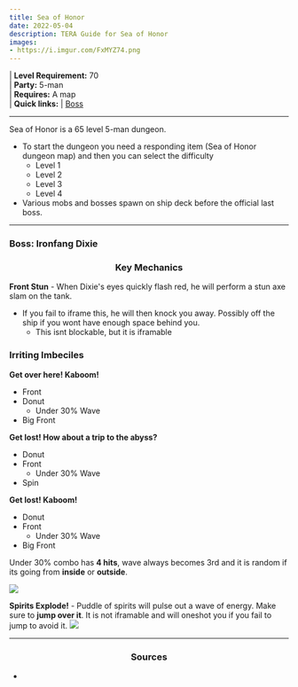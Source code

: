 ```yaml
---
title: Sea of Honor
date: 2022-05-04
description: TERA Guide for Sea of Honor
images:
- https://i.imgur.com/FxMYZ74.png
---
```

 | **Level Requirement:** 70
<br> | **Party:** 5-man
<br> | **Requires:** A map
<br> | **Quick links:**
| [Boss](#first-boss)  
<hr/>

Sea of Honor is a 65 level 5-man dungeon. 
* To start the dungeon you need a responding item (Sea of Honor dungeon map) and then you can select the difficulty 
  * Level 1
  * Level 2
  * Level 3
  * Level 4
* Various mobs and bosses spawn on ship deck before the official last boss.

<hr/>

<div id="first-boss">

<h3>Boss: Ironfang Dixie</h3>
<center><h3>Key Mechanics</h3></center>

**Front Stun** - When Dixie's eyes quickly flash red, he will perform a stun axe slam on the tank.
* If you fail to iframe this, he will then knock you away. Possibly off the ship if you wont have enough space behind you.
  * This isnt blockable, but it is iframable

### Irriting Imbeciles

**Get over here!  Kaboom!**
* Front
* Donut
  * Under 30% Wave
* Big Front

**Get lost! How about a trip to the abyss?**
* Donut
* Front
  * Under 30%  Wave
* Spin

**Get lost! Kaboom!** 
* Donut
* Front
  * Under 30% Wave
* Big Front

Under 30% combo has **4 hits**, wave always becomes 3rd and it is  random if its going from **inside** or **outside**.

![](https://i.imgur.com/4AtvErj.png)

**Spirits Explode!** - Puddle of spirits will pulse out a wave of energy. Make sure to **jump over it**. It is not iframable and will oneshot you if you fail to jump to avoid it.
![](https://i.imgur.com/pAYjdxi.png)

<hr/>

<center><h3>Sources</h3></center>

* []()
